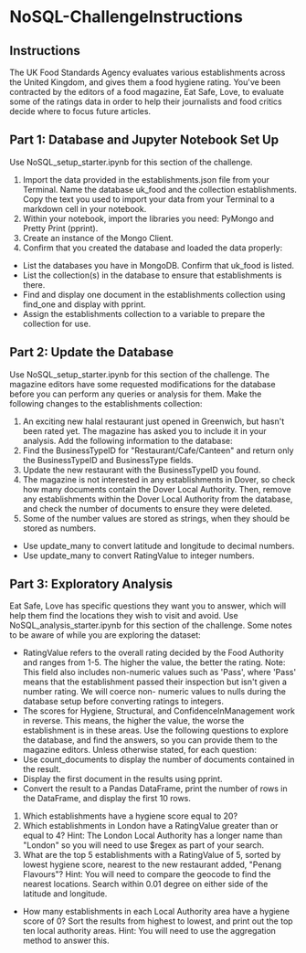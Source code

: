 # NoSQL-ChallengeInstructions
## Instructions
The UK Food Standards Agency evaluates various establishments across the United Kingdom, and gives them a food hygiene rating. You've been contracted by the editors of a food magazine, Eat Safe, Love, to evaluate some of the ratings data in order to help their journalists and food critics decide where to focus future articles.

## Part 1: Database and Jupyter Notebook Set Up
Use NoSQL_setup_starter.ipynb for this section of the challenge.
1. Import the data provided in the establishments.json file from your Terminal. Name the database uk_food and the collection establishments. Copy the text you used to import your data from your Terminal to a markdown cell in your notebook.
2. Within your notebook, import the libraries you need: PyMongo and Pretty Print (pprint).
3. Create an instance of the Mongo Client.
4. Confirm that you created the database and loaded the data properly:
 * List the databases you have in MongoDB. Confirm that uk_food is listed.
 * List the collection(s) in the database to ensure that establishments is there.
 * Find and display one document in the establishments collection using find_one and display with pprint.
 * Assign the establishments collection to a variable to prepare the collection for use.

## Part 2: Update the Database
Use NoSQL_setup_starter.ipynb for this section of the challenge.
The magazine editors have some requested modifications for the database before you can perform any queries or analysis for them. Make the following changes to the establishments collection:
1. An exciting new halal restaurant just opened in Greenwich, but hasn't been rated yet. The magazine has asked you to include it in your analysis. Add the following information to the    database:
2. Find the BusinessTypeID for "Restaurant/Cafe/Canteen" and return only the BusinessTypeID and BusinessType fields.
3. Update the new restaurant with the BusinessTypeID you found.
4. The magazine is not interested in any establishments in Dover, so check how many documents contain the Dover Local Authority. Then, remove any establishments within the Dover Local Authority from the database, and check the number of documents to ensure they were deleted.
5. Some of the number values are stored as strings, when they should be stored as numbers.
 * Use update_many to convert latitude and longitude to decimal numbers.
 * Use update_many to convert RatingValue to integer numbers.

## Part 3: Exploratory Analysis
Eat Safe, Love has specific questions they want you to answer, which will help them find the locations they wish to visit and avoid.
Use NoSQL_analysis_starter.ipynb for this section of the challenge.
Some notes to be aware of while you are exploring the dataset:
* RatingValue refers to the overall rating decided by the Food Authority and ranges from 1-5. The higher the value, the better the rating.
  Note: This field also includes non-numeric values such as 'Pass', where 'Pass' means that the establishment passed their inspection but isn't given a number rating. We will coerce non- 
  numeric values to nulls during the database setup before converting ratings to integers.
* The scores for Hygiene, Structural, and ConfidenceInManagement work in reverse. This means, the higher the value, the worse the establishment is in these areas.
Use the following questions to explore the database, and find the answers, so you can provide them to the magazine editors.
Unless otherwise stated, for each question:
* Use count_documents to display the number of documents contained in the result.
* Display the first document in the results using pprint.
* Convert the result to a Pandas DataFrame, print the number of rows in the DataFrame, and display the first 10 rows.
 1. Which establishments have a hygiene score equal to 20?
 2. Which establishments in London have a RatingValue greater than or equal to 4?
Hint: The London Local Authority has a longer name than "London" so you will need to use $regex as part of your search.
 3. What are the top 5 establishments with a RatingValue of 5, sorted by lowest hygiene score, nearest to the new restaurant added, "Penang Flavours"?
Hint: You will need to compare the geocode to find the nearest locations. Search within 0.01 degree on either side of the latitude and longitude.
* How many establishments in each Local Authority area have a hygiene score of 0? Sort the results from highest to lowest, and print out the top ten local authority areas.
Hint: You will need to use the aggregation method to answer this.
      
